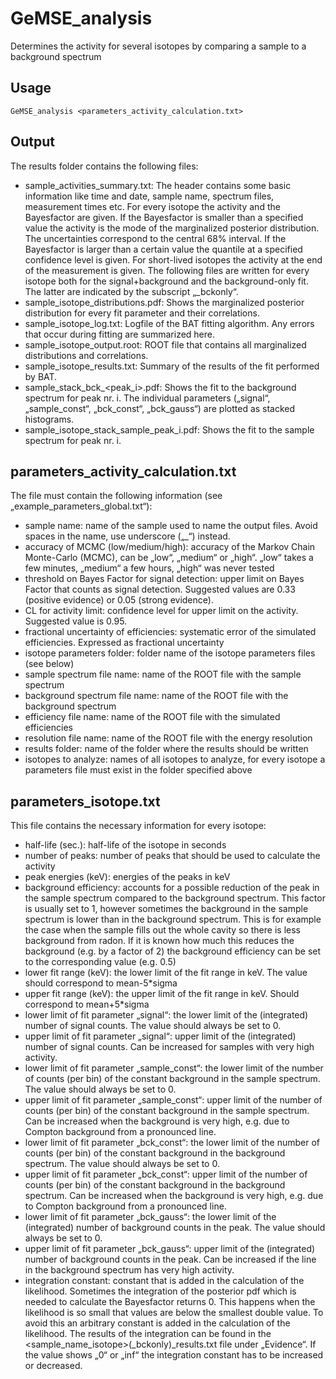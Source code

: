 GeMSE_analysis
======
Determines the activity for several isotopes by comparing a sample to a background spectrum
## Usage
```
GeMSE_analysis <parameters_activity_calculation.txt>
```
## Output
The results folder contains the following files:
* sample_activities_summary.txt: The header contains some basic information like time and date, sample name, spectrum files, measurement times etc. For every isotope the activity and the Bayesfactor are given. If the Bayesfactor is smaller than a specified value the activity is the mode of the marginalized posterior distribution. The uncertainties correspond to the central 68% interval. If the Bayesfactor is larger than a certain value the quantile at a specified confidence level is given. For short-lived isotopes the activity at the end of the measurement is given.
The following files are written for every isotope both for the signal+background and the background-only fit. The latter are indicated by the subscript „_bckonly“.
* sample_isotope_distributions.pdf: Shows the marginalized posterior distribution for every fit parameter and their correlations.
* sample_isotope_log.txt: Logfile of the BAT fitting algorithm. Any errors that occur during fitting are summarized here.
* sample_isotope_output.root: ROOT file that contains all marginalized distributions and correlations.
* sample_isotope_results.txt: Summary of the results of the fit performed by BAT. 
* sample_stack_bck_<peak_i>.pdf: Shows the fit to the background spectrum for peak nr. i. The individual parameters („signal“, „sample_const“, „bck_const“, „bck_gauss“) are plotted as stacked histograms.
* sample_isotope_stack_sample_peak_i.pdf: Shows the fit to the sample spectrum for peak nr. i.

## parameters_activity_calculation.txt
The file must contain the following information (see „example_parameters_global.txt“):
* sample name: name of the sample used to name the output files. Avoid spaces in the name, use underscore („_“) instead.
* accuracy of MCMC (low/medium/high): accuracy of the Markov Chain Monte-Carlo (MCMC), can be „low“, „medium“ or „high“. „low“ takes a few minutes, „medium“ a few hours, „high“ was never tested
* threshold on Bayes Factor for signal detection: upper limit on Bayes Factor that counts as signal detection. Suggested values are 0.33 (positive evidence) or 0.05 (strong evidence).
* CL for activity limit: confidence level for upper limit on the activity. Suggested value is 0.95.
* fractional uncertainty of efficiencies: systematic error of the simulated efficiencies. Expressed as fractional uncertainty
* isotope parameters folder: folder name of the isotope parameters files (see below)
* sample spectrum file name: name of the ROOT file with the sample spectrum
* background spectrum file name: name of the ROOT file with the background spectrum
* efficiency file name: name of the ROOT file with the simulated efficiencies
* resolution file name: name of the ROOT file with the energy resolution
* results folder: name of the folder where the results should be written
* isotopes to analyze: names of all isotopes to analyze, for every isotope a parameters file must exist in the folder specified above

## parameters_isotope.txt
This file contains the necessary information for every isotope:
* half-life (sec.): half-life of the isotope in seconds
* number of peaks: number of peaks that should be used to calculate the activity
* peak energies (keV): energies of the peaks in keV
* background efficiency: accounts for a possible reduction of the peak in the sample spectrum compared to the background spectrum. This factor is usually set to 1, however sometimes the background in the sample spectrum is lower than in the background spectrum. This is for example the case when the sample fills out the whole cavity so there is less background from radon. If it is known how much this reduces the background (e.g. by a factor of 2) the background efficiency can be set to the corresponding value (e.g. 0.5)
* lower fit range (keV): the lower limit of the fit range in keV. The value should correspond to mean-5*sigma
* upper fit range (keV): the upper limit of the fit range in keV. Should correspond to mean+5*sigma
* lower limit of fit parameter „signal“: the lower limit of the (integrated) number of signal counts. The value should always be set to 0.
* upper limit of fit parameter „signal“: upper limit of the (integrated) number of signal counts. Can be increased for samples with very high activity.
* lower limit of fit parameter „sample_const“: the lower limit of the number of counts (per bin) of the constant background in the sample spectrum. The value should always be set to 0. 
* upper limit of fit parameter „sample_const“: upper limit of the number of counts (per bin) of the constant background in the sample spectrum. Can be increased when the background is very high, e.g. due to Compton background from a pronounced line.
* lower limit of fit parameter „bck_const“: the lower limit of the number of counts (per bin) of the constant background in the background spectrum. The value should always be set to 0. 
* upper limit of fit parameter „bck_const“: upper limit of the number of counts (per bin) of the constant background in the background spectrum. Can be increased when the background is very high, e.g. due to Compton background from a pronounced line.
* lower limit of fit parameter „bck_gauss“: the lower limit of the (integrated) number of background counts in the peak. The value should always be set to 0. 
* upper limit of fit parameter „bck_gauss“: upper limit of the (integrated) number of background counts in the peak. Can be increased if the line in the background spectrum has very high activity. 
* integration constant: constant that is added in the calculation of the likelihood. Sometimes the integration of the posterior pdf which is needed to calculate the Bayesfactor returns 0. This happens when the likelihood is so small that values are below the smallest double value. To avoid this an arbitrary constant is added in the calculation of the likelihood. The results of the integration can be found in the <sample_name_isotope>(_bckonly)_results.txt file under „Evidence“. If the value shows „0“ or „inf“ the integration constant has to be increased or decreased.
